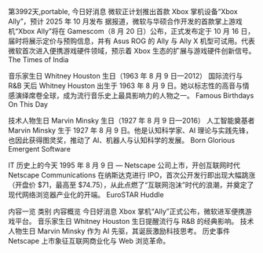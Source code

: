 第3992天,portable, 今日好消息
微软正计划推出首款 Xbox 掌机设备“Xbox Ally”，预计 2025 年 10 月发布
据报道，微软与华硕合作开发的首款掌上游戏机“Xbox Ally”将在 Gamescom（8 月 20 日）公布，正式发布定于 10 月 16 日，届时将展示定价与预购信息，并有 Asus ROG 的 Ally 与 Ally X 机型可试用。代表微软首次进入便携游戏硬件领域，预示着 Xbox 生态的扩展与游戏硬件创新信号。
The Times of India

音乐家生日
Whitney Houston 生日（1963 年 8 月 9 日—2012）
国际流行与 R&B 天后 Whitney Houston 出生于 1963 年 8 月 9 日。她以标志性的高音与情感演绎席卷全球，成为流行音乐史上最具影响力的人物之一。
Famous Birthdays
On This Day

技术人物生日
Marvin Minsky 生日（1927 年 8 月 9 日—2016）
人工智能奠基者 Marvin Minsky 生于 1927 年 8 月 9 日。他是认知科学家、AI 理论与实践先锋，也因此获得图灵奖，推动了 AI、机器人与认知科学的发展。
Born Glorious
Emergent Software

IT 历史上的今天
1995 年 8 月 9 日 — Netscape 公司上市，开创互联网时代
Netscape Communications 在纳斯达克进行 IPO，首次公开发行即出现大幅跳涨（开盘价 $71，最高至 $74.75），从此点燃了“互联网泡沫”时代的浪潮，并奠定了现代网络浏览器产业化的开端。
EuroSTAR Huddle

内容一览
类别	内容概览
今日好消息	Xbox 掌机“Ally”正式公布，微软进军便携游戏平台。
音乐家生日	Whitney Houston 生日提醒流行与 R&B 的经典影响。
技术人物生日	Marvin Minsky 作为 AI 先驱，其诞辰激励科技思考。
历史事件	Netscape 上市象征互联网商业化与 Web 浏览革命。